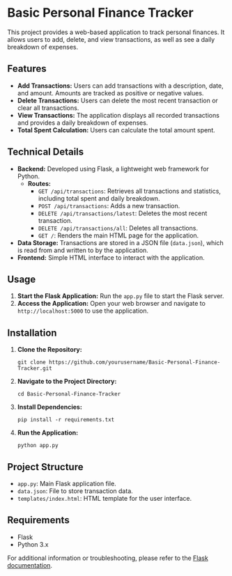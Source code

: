 <!DOCTYPE html>
<html lang="en">
<head>
    <meta charset="UTF-8">
    <meta name="viewport" content="width=device-width, initial-scale=1.0">
    <title>Basic Personal Finance Tracker - README</title>
</head>
<body>
    <h1>Basic Personal Finance Tracker</h1>
    <p>This project provides a web-based application to track personal finances. It allows users to add, delete, and view transactions, as well as see a daily breakdown of expenses.</p>
    <h2>Features</h2>
    <ul>
        <li><strong>Add Transactions:</strong> Users can add transactions with a description, date, and amount. Amounts are tracked as positive or negative values.</li>
        <li><strong>Delete Transactions:</strong> Users can delete the most recent transaction or clear all transactions.</li>
        <li><strong>View Transactions:</strong> The application displays all recorded transactions and provides a daily breakdown of expenses.</li>
        <li><strong>Total Spent Calculation:</strong> Users can calculate the total amount spent.</li>
    </ul>
    <h2>Technical Details</h2>
    <ul>
        <li><strong>Backend:</strong> Developed using Flask, a lightweight web framework for Python.
            <ul>
                <li><strong>Routes:</strong>
                    <ul>
                        <li><code>GET /api/transactions</code>: Retrieves all transactions and statistics, including total spent and daily breakdown.</li>
                        <li><code>POST /api/transactions</code>: Adds a new transaction.</li>
                        <li><code>DELETE /api/transactions/latest</code>: Deletes the most recent transaction.</li>
                        <li><code>DELETE /api/transactions/all</code>: Deletes all transactions.</li>
                        <li><code>GET /</code>: Renders the main HTML page for the application.</li>
                    </ul>
                </li>
            </ul>
        </li>
        <li><strong>Data Storage:</strong> Transactions are stored in a JSON file (<code>data.json</code>), which is read from and written to by the application.</li>
        <li><strong>Frontend:</strong> Simple HTML interface to interact with the application.</li>
    </ul>
    <h2>Usage</h2>
    <ol>
        <li><strong>Start the Flask Application:</strong> Run the <code>app.py</code> file to start the Flask server.</li>
        <li><strong>Access the Application:</strong> Open your web browser and navigate to <code>http://localhost:5000</code> to use the application.</li>
    </ol>
    <h2>Installation</h2>
    <ol>
        <li><strong>Clone the Repository:</strong>
            <pre><code>git clone https://github.com/yourusername/Basic-Personal-Finance-Tracker.git</code></pre>
        </li>
        <li><strong>Navigate to the Project Directory:</strong>
            <pre><code>cd Basic-Personal-Finance-Tracker</code></pre>
        </li>
        <li><strong>Install Dependencies:</strong>
            <pre><code>pip install -r requirements.txt</code></pre>
        </li>
        <li><strong>Run the Application:</strong>
            <pre><code>python app.py</code></pre>
        </li>
    </ol>
    <h2>Project Structure</h2>
    <ul>
        <li><code>app.py</code>: Main Flask application file.</li>
        <li><code>data.json</code>: File to store transaction data.</li>
        <li><code>templates/index.html</code>: HTML template for the user interface.</li>
    </ul>
    <h2>Requirements</h2>
    <ul>
        <li>Flask</li>
        <li>Python 3.x</li>
    </ul>
    <p>For additional information or troubleshooting, please refer to the <a href="https://flask.palletsprojects.com/">Flask documentation</a>.</p>
</body>
</html>
